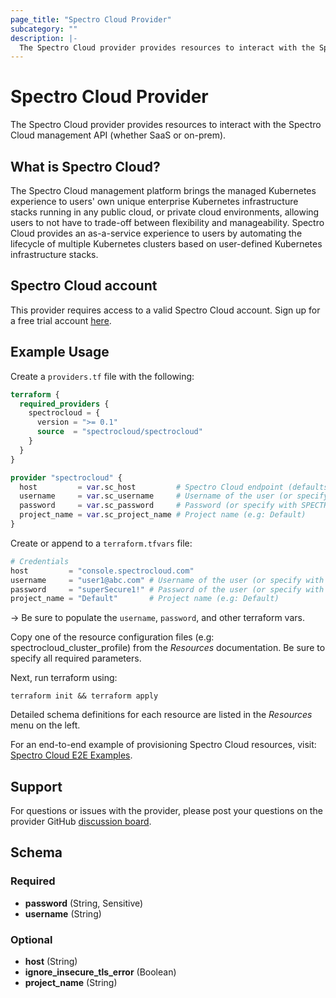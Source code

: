 ```yaml
---
page_title: "Spectro Cloud Provider"
subcategory: ""
description: |-
  The Spectro Cloud provider provides resources to interact with the Spectro Cloud management API (whether SaaS or on-prem).
---
```


# Spectro Cloud Provider

The Spectro Cloud provider provides resources to interact with the Spectro Cloud management API (whether SaaS or on-prem).

## What is Spectro Cloud?

The Spectro Cloud management platform brings the managed Kubernetes experience to users' own unique enterprise
Kubernetes infrastructure stacks running in any public cloud, or private cloud environments, allowing users to
not have to trade-off between flexibility and manageability. Spectro Cloud provides an as-a-service experience
to users by automating the lifecycle of multiple Kubernetes clusters based on user-defined Kubernetes
infrastructure stacks.

## Spectro Cloud account

This provider requires access to a valid Spectro Cloud account. Sign up for a free trial account [here](https://www.spectrocloud.com/free-trial/).

## Example Usage

Create a `providers.tf` file with the following:

```terraform
terraform {
  required_providers {
    spectrocloud = {
      version = ">= 0.1"
      source  = "spectrocloud/spectrocloud"
    }
  }
}

provider "spectrocloud" {
  host         = var.sc_host         # Spectro Cloud endpoint (defaults to api.spectrocloud.com)
  username     = var.sc_username     # Username of the user (or specify with SPECTROCLOUD_USERNAME env var)
  password     = var.sc_password     # Password (or specify with SPECTROCLOUD_PASSWORD env var)
  project_name = var.sc_project_name # Project name (e.g: Default)
}
```

Create or append to a `terraform.tfvars` file:

```terraform
# Credentials
host         = "console.spectrocloud.com"
username     = "user1@abc.com" # Username of the user (or specify with SPECTROCLOUD_USERNAME env var)
password     = "superSecure1!" # Password of the user (or specify with SPECTROCLOUD_PASSWORD env var)
project_name = "Default"       # Project name (e.g: Default)
```

->
Be sure to populate the `username`, `password`, and other terraform vars.

Copy one of the resource configuration files (e.g: spectrocloud_cluster_profile) from the _Resources_ documentation. Be sure to specify
all required parameters.

Next, run terraform using:

    terraform init && terraform apply

Detailed schema definitions for each resource are listed in the _Resources_ menu on the left.

For an end-to-end example of provisioning Spectro Cloud resources, visit:
[Spectro Cloud E2E Examples](https://github.com/spectrocloud/terraform-provider-spectrocloud/tree/main/examples/e2e).

## Support

For questions or issues with the provider, please post your questions on the
provider GitHub [discussion board](https://github.com/spectrocloud/terraform-provider-spectrocloud/discussions).

## Schema

### Required

- **password** (String, Sensitive)
- **username** (String)

### Optional

- **host** (String)
- **ignore_insecure_tls_error** (Boolean)
- **project_name** (String)
